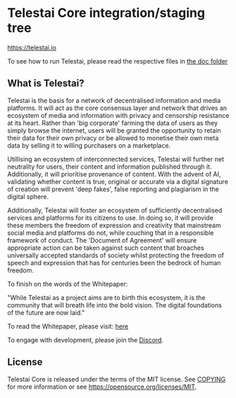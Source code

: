Telestai Core integration/staging tree
=====================================

https://telestai.io

To see how to run Telestai, please read the respective files in [the doc folder](doc)

What is Telestai?
----------------

Telestai is the basis for a network of decentralised information and media platforms. It will act as the core consensus
layer and network that drives an ecosystem of media and information with privacy and censorship resistance at its heart. 
Rather than 'big corporate' farming the data of users as they simply browse the internet, users will be granted the 
opportunity to retain their data for their own privacy or be allowed to monetise their own meta data by selling it to willing 
purchasers on a marketplace. 

Utillising an ecosystem of interconnected services, Telestai will further net neutrality for users, their content and 
information published through it. Additionally, it will prioritise provenance of content. With the advent of AI, validating 
whether content is true, original or accurate via a digital signature of creation will prevent 'deep fakes', false reporting and
plagiarism in the digital sphere. 

Additionally, Telestai will foster an ecosystem of sufficiently decentralised services and platforms for its citizens to use. 
In doing so, it will provide these members the freedom of expression and creativity that mainstream social media and platforms 
do not, while couching that in a responsible framework of conduct. The 'Document of Agreement' will ensure appropriate action 
can be taken against such content that broaches universally accepted standards of society whilst protecting the freedom of 
speech and expression that has for centuries been the bedrock of human freedom. 

To finish on the words of the Whitepaper:

"While Telestai as a project aims are to birth this ecosystem, it is the community that will breath life into the bold vision. 
The digital foundations of the future are now laid."

To read the Whitepaper, please visit: [ here 
](https://medium.com/@john-117/telestai-the-foundations-for-a-new-online-ecosystem-f1dde5645f93)

To engage with development, please join the [Discord](https://discord.gg/hmv8nQZeUt). 

License
-------

Telestai Core is released under the terms of the MIT license. See [COPYING](COPYING) for more
information or see https://opensource.org/licenses/MIT.

